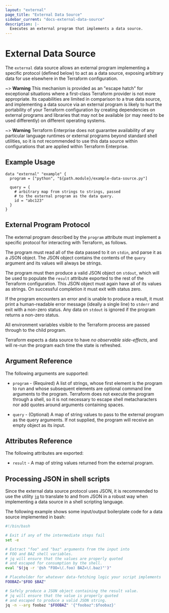 ```yaml
---
layout: "external"
page_title: "External Data Source"
sidebar_current: "docs-external-data-source"
description: |-
  Executes an external program that implements a data source.
---
```


# External Data Source

The `external` data source allows an external program implementing a specific
protocol (defined below) to act as a data source, exposing arbitrary
data for use elsewhere in the Terraform configuration.

~> **Warning** This mechanism is provided as an "escape hatch" for exceptional
situations where a first-class Terraform provider is not more appropriate.
Its capabilities are limited in comparison to a true data source, and
implementing a data source via an external program is likely to hurt the
portability of your Terraform configuration by creating dependencies on
external programs and libraries that may not be available (or may need to
be used differently) on different operating systems.

~> **Warning** Terraform Enterprise does not guarantee availability of any
particular language runtimes or external programs beyond standard shell
utilities, so it is not recommended to use this data source within
configurations that are applied within Terraform Enterprise.

## Example Usage

```hcl
data "external" "example" {
  program = ["python", "${path.module}/example-data-source.py"]

  query = {
    # arbitrary map from strings to strings, passed
    # to the external program as the data query.
    id = "abc123"
  }
}
```

## External Program Protocol

The external program described by the `program` attribute must implement a
specific protocol for interacting with Terraform, as follows.

The program must read all of the data passed to it on `stdin`, and parse
it as a JSON object. The JSON object contains the contents of the `query`
argument and its values will always be strings.

The program must then produce a valid JSON object on `stdout`, which will
be used to populate the `result` attribute exported to the rest of the
Terraform configuration. This JSON object must again have all of its
values as strings. On successful completion it must exit with status zero.

If the program encounters an error and is unable to produce a result, it
must print a human-readable error message (ideally a single line) to `stderr`
and exit with a non-zero status. Any data on `stdout` is ignored if the
program returns a non-zero status.

All environment variables visible to the Terraform process are passed through
to the child program.

Terraform expects a data source to have *no observable side-effects*, and will
re-run the program each time the state is refreshed.

## Argument Reference

The following arguments are supported:

* `program` - (Required) A list of strings, whose first element is the program
  to run and whose subsequent elements are optional command line arguments
  to the program. Terraform does not execute the program through a shell, so
  it is not necessary to escape shell metacharacters nor add quotes around
  arguments containing spaces.

* `query` - (Optional) A map of string values to pass to the external program
  as the query arguments. If not supplied, the program will receive an empty
  object as its input.

## Attributes Reference

The following attributes are exported:

* `result` - A map of string values returned from the external program.

## Processing JSON in shell scripts

Since the external data source protocol uses JSON, it is recommended to use
the utility [`jq`](https://stedolan.github.io/jq/) to translate to and from
JSON in a robust way when implementing a data source in a shell scripting
language.

The following example shows some input/output boilerplate code for a
data source implemented in bash:

```bash
#!/bin/bash

# Exit if any of the intermediate steps fail
set -e

# Extract "foo" and "baz" arguments from the input into
# FOO and BAZ shell variables.
# jq will ensure that the values are properly quoted
# and escaped for consumption by the shell.
eval "$(jq -r '@sh "FOO=\(.foo) BAZ=\(.baz)"')"

# Placeholder for whatever data-fetching logic your script implements
FOOBAZ="$FOO $BAZ"

# Safely produce a JSON object containing the result value.
# jq will ensure that the value is properly quoted
# and escaped to produce a valid JSON string.
jq -n --arg foobaz "$FOOBAZ" '{"foobaz":$foobaz}'
```
